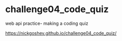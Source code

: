 # challenge04_code_quiz
 web api practice- making a coding quiz

https://nickgoshev.github.io/challenge04_code_quiz/
